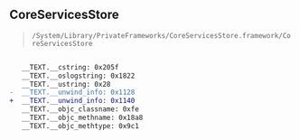 ## CoreServicesStore

> `/System/Library/PrivateFrameworks/CoreServicesStore.framework/CoreServicesStore`

```diff

   __TEXT.__cstring: 0x205f
   __TEXT.__oslogstring: 0x1822
   __TEXT.__ustring: 0x28
-  __TEXT.__unwind_info: 0x1128
+  __TEXT.__unwind_info: 0x1140
   __TEXT.__objc_classname: 0xfe
   __TEXT.__objc_methname: 0x18a8
   __TEXT.__objc_methtype: 0x9c1

```
